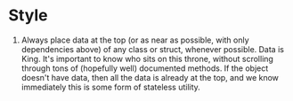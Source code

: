 # Style

1. Always place data at the top (or as near as possible, with only dependencies above) of any class or struct, whenever possible.
	Data is King. It's important to know who sits on this throne, without scrolling through tons of (hopefully well) documented methods.
	If the object doesn't have data, then all the data is already at the top, and we know immediately this is some form of stateless utility.
